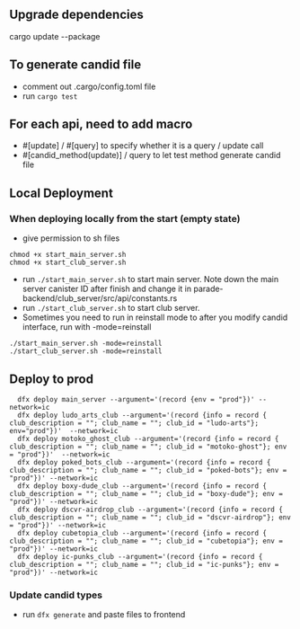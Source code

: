 ## Upgrade dependencies

cargo update --package

## To generate candid file

- comment out .cargo/config.toml file
- run `cargo test`

## For each api, need to add macro

- #[update] / #[query] to specify whether it is a query / update call
- #[candid_method(update)] / query to let test method generate candid file

## Local Deployment

### When deploying locally from the start (empty state)

- give permission to sh files

```
chmod +x start_main_server.sh
chmod +x start_club_server.sh
```

- run `./start_main_server.sh` to start main server. Note down the main server canister ID after finish and change it
  in parade-backend/club_server/src/api/constants.rs
- run `./start_club_server.sh` to start club server.
- Sometimes you need to run in reinstall mode to after you modify candid interface, run with -mode=reinstall

```
./start_main_server.sh -mode=reinstall
./start_club_server.sh -mode=reinstall
```

## Deploy to prod

```
  dfx deploy main_server --argument='(record {env = "prod"})' --network=ic
  dfx deploy ludo_arts_club --argument='(record {info = record { club_description = ""; club_name = ""; club_id = "ludo-arts"}; env="prod"})'  --network=ic
  dfx deploy motoko_ghost_club --argument='(record {info = record { club_description = ""; club_name = ""; club_id = "motoko-ghost"}; env = "prod"})'  --network=ic
  dfx deploy poked_bots_club --argument='(record {info = record { club_description = ""; club_name = ""; club_id = "poked-bots"}; env = "prod"})' --network=ic
  dfx deploy boxy-dude_club --argument='(record {info = record { club_description = ""; club_name = ""; club_id = "boxy-dude"}; env = "prod"})' --network=ic
  dfx deploy dscvr-airdrop_club --argument='(record {info = record { club_description = ""; club_name = ""; club_id = "dscvr-airdrop"}; env = "prod"})' --network=ic
  dfx deploy cubetopia_club --argument='(record {info = record { club_description = ""; club_name = ""; club_id = "cubetopia"}; env = "prod"})' --network=ic
  dfx deploy ic-punks_club --argument='(record {info = record { club_description = ""; club_name = ""; club_id = "ic-punks"}; env = "prod"})' --network=ic
```

### Update candid types

- run `dfx generate` and paste files to frontend
